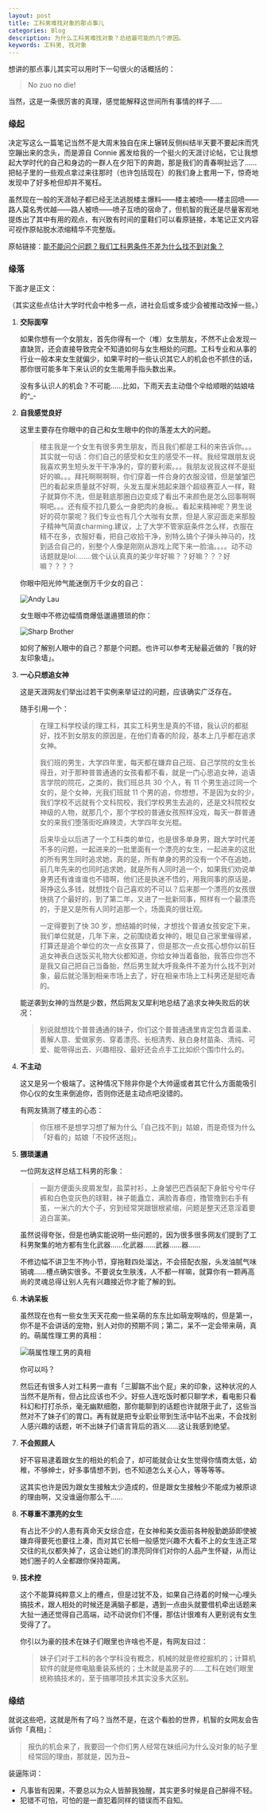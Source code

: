 ```yaml
---
layout: post
title: 工科男难找对象的那点事儿
categories: Blog
description: 为什么工科男难找对象？总结最可能的几个原因。
keywords: 工科男, 找对象
---
```


想讲的那点事儿其实可以用时下一句很火的话概括的：

> No zuo no die!

当然，这是一条很厉害的真理，感觉能解释这世间所有事情的样子……

### 缘起

决定写这么一篇笔记当然不是大周末独自在床上辗转反侧纠结半天要不要起床而凭空蹦出来的念头，而是源自 Connie 酱发给我的一个挺火的天涯讨论帖，它让我想起大学时代的自己和身边的一群人在夕阳下的奔跑，那是我们的青春啊扯远了……把帖子里的一些观点拿过来往那时（也许包括现在）的我们身上套用一下，惊奇地发现中了好多枪但却并不冤枉。

虽然现在一般的天涯帖子都已经无法逃脱楼主爆料——楼主被喷——楼主回喷——路人莫名秀优越——路人被喷——喷子互喷的宿命了，但机智的我还是尽量客观地提炼出了其中有用的观点，有兴致有时间的童鞋们可以看原链接，本笔记正文内容可视作原帖脱水浓缩精华不完整版。

原帖链接：[能不能问个问题？我们工科男条件不差为什么找不到对象？](http://m.tianya.cn/bbs/art.jsp?item=funinfo&id=6013376&vu=18452407510&fr=android)

### 缘落
下面才是正文：

（其实这些点估计大学时代会中枪多一点，进社会后或多或少会被推动改掉一些。）

1. **交际面窄**  

   如果你想有一个女朋友，首先你得有一个（堆）女生朋友，不然不止会发现一直缺货，还会直接导致完全不知道如何与女生相处的问题。工科专业和从事的行业一般本来女生就偏少，如果平时的一些认识其它人的机会也不抓住的话，那你很可能多年下来认识的女生能用手指头数出来。

   没有多认识人的机会？不可能……比如，下雨天去主动借个伞给顺眼的姑娘啥的^_-

1. **自我感觉良好**

   这里主要存在你眼中的自己和女生眼中的你的落差太大的问题。

   >楼主我是一个女生有很多男生朋友，而且我们都是工科的来告诉你。。。其实就一句话：你们自己的感受和女生的感受不一样。我经常跟朋友说我喜欢男生短头发干干净净的，穿的要利索。。。我朋友说我这样不是挺好的嘛。。。拜托啊啊啊啊，你们穿着一件合身的衣服没错，但是皱皱巴巴的看起来质量就不好啊，头发五厘米翘起来跟个超级赛亚人一样，鞋子就算你不洗，但是鞋底那圈白边变成了看出不来颜色是怎么回事啊啊啊吧。。。还有瘦不拉几要么一身肥肉的身板。。看起来精神呢？男生说好的荷尔蒙呢？我们专业也有几个大咖有女票，但是人家迎面走来那股子精神气简直charming.建议，上了大学不管家庭条件怎么样，衣服在精不在多，衣服好看，把自己收拾干净，别特么搞个子弹头神马的，找到适合自己的，别整个人像是刚刚从游戏上爬下来一脸油。。。。动不动话题就是lol........做个认认真真的美少年好嘛？？好嘛？？？好嘛？？？？

   你眼中阳光帅气能迷倒万千少女的自己：

   ![Andy Lau](/images/blog/Andy-Lau.jpg)

   女生眼中不修边幅情商爆低邋遢猥琐的你：

   ![Sharp Brother](/images/blog/Sharp-Brother.jpg)

   如何了解别人眼中的自己？那是个问题。也许可以参考无秘最近做的「我的好友印象墙」。

1. **一心只想追女神**

   这是天涯网友们举出过若干实例来举证过的问题，应该确实广泛存在。

   随手引用一个：

   > 在理工科学校读的理工科，其实工科男生是真的不错，我认识的都挺好，找不到女朋友的原因是，在他们青春的阶段，基本上几乎都在追求女神。
   >
   > 我们班的男生，大学四年里，每天都在嫌弃自己班、自己学院的女生长得丑，对于那种普普通通的女孩看都不看，就是一门心思追女神，追语言学院的院花，之类的，我们班总共 30 个人，有 11 个男生追过同一个女的，是个女神，光我们班就 11 个男的追，你想想，不是因为女的少，我们学校不远就有个文科院校，我们学校男生去追的，还是文科院校女神级的人物，就那几个，那个学校的普通女孩照样没戏，每天一群普通女的来我们堕落街吃麻辣烫，大学四年女光棍。
   > 
   > 后来毕业以后进了一个工科类的单位，也是很多单身男，跟大学时代差不多的问题，一起进来的一批里面有一个漂亮的女生，一起进来的这批的所有男生同时追求她，真的是，所有单身的男的没有一个不在追她，前几年先来的也同时追求她，就是所有人同时追一个，如果我们劝说单身男还有谁谁谁也不错啊，他们还是执迷不悟的，用我同事的原话是，哥挣这么多钱，就想找个自己喜欢的不可以？后来那一个漂亮的女孩很快挑了个最好的，到了第二年，又进了一批新同事，照样有一个最漂亮的，于是又是所有人同时追那一个，场面真的很壮观。
   >
   > 一定得要到了快 30 岁，想结婚的时候，才想找个普通女孩安定下来，我们单位就是，几年下来，之前围绕着女神的，眼见自己家里催得紧，打算还是追个单位的次一点女孩算了，但是那次一点女孩心想你以前狂追女神表白送饭买礼物大伙都知道，你给女神当着备胎，我答应你岂不是我又自己把自己当备胎，然后男生就大呼我条件不差为什么找不到对象，最后就沦落到相亲市场上去了，好在相亲市场上工科男还是挺吃香的。

   能逆袭到女神的当然是少数，然后网友又犀利地总结了追求女神失败后的状况：

   > 别说就想找个普普通通的妹子，你们这个普普通通里肯定包含着温柔、善解人意、爱做家务、穿着漂亮、长相清秀、肤白身材苗条、清纯、可爱、能带得出去、兴趣相投、最好还会点手工比如织个围巾什么的。

1. **不主动**

   这又是另一个极端了。这种情况下除非你是个大帅逼或者其它什么方面能吸引你心仪的女生来倒追你，否则你还是主动点吧没错的。

   有网友猜测了楼主的心态：

   > 你压根不是想学习想了解为什么「自己找不到」姑娘，而是奇怪为什么「好看的」姑娘「不投怀送抱」。

1. **猥琐邋遢**

   一位网友这样总结工科男的形象：

   > 一副方便面头皮屑发型，盐菜衬衫，上身皱巴巴西装配下身脏兮兮牛仔裤和白色变灰色的球鞋，袜子能矗立，满脸青春痘，撸管撸到右手有茧，一米六的大个子，穷到经常哭跟银根紧缩，问题是整天还意淫着要追白富美。

   虽然说得夸张，但是也确实能说明一些问题的，因为很多很多网友们提到了工科男聚集的地方都有生化武器……化武器……武器……器……

   不修边幅不讲卫生不拘小节，穿拖鞋四处溜达，不会搭配衣服，头发油腻气味销魂……槽点确实很多。不要说女生肤浅，人不都一样嘛，就算你有一颗再高尚的灵魂总得让别人先有兴趣接近你才能了解的到。

1. **木讷呆板**

   虽然现在也有一些女生天天花痴一些呆萌的东东比如萌宠啊啥的，但是第一，你不是不会讲话的宠物，别人对你的预期不同；第二，呆不一定会带来萌，真的。萌属性理工男的真相：

   ![萌属性理工男的真相](/images/blog/Diamond.jpg)

   你可以吗？

   然后还有很多人对工科男一直有「三脚踹不出个屁」来的印象，这种状况的人当然不是所有，但占比应该也不少。好些人连吃饭时都只聊学术，看电影只看科幻和打打杀杀，毫无幽默细胞，那你能聊到的话题也许就限于此了，这些当然对不了妹子们的胃口。再有就是把专业职业带到生活中钻不出来，不会找别人感兴趣的话题，听不出妹子们语言背后的涵义……这让我感到绝望。

1. **不会照顾人**

   好不容易逮着跟女生的相处的机会了，却可能就会让女生觉得你情商太低，幼稚，不够绅士，好多事情想不到，也不知道怎么关心人，等等等等。

   这其实也许是因为跟女生接触太少造成的，但是跟女生接触少不能成为被原谅的理由啊，又没谁逼你那么干……

1. **不尊重不漂亮的女生**

   有占比不少的人患有真命天女综合症，在女神和美女面前各种殷勤跪舔即使被嫌弃得要死也要往上凑，而对其它长相一般感觉兴趣不大看不上的女生连正常交往的礼仪都失掉了，这会让她们的漂亮同伴们对你的人品产生怀疑，从而让她们圈子的人全都跟你保持距离。

1. **技术控**

   这个不能算纯粹意义上的槽点，但是过犹不及，如果自己待着的时候一心埋头搞技术，跟人相处的时候还是满脑子都是，遇到一点由头就要借机牵出话题来大扯一通还觉得自己高端，动不动说你们不懂，那估计很难有人更别说有女生受得了了。

   你引以为豪的技术在妹子们眼里也许啥也不是，有网友曰过：

   > 妹子们对于工科的各个学科没有概念，机械的就是修挖掘机的；计算机软件的就是修电脑重装系统的；土木就是盖房子的……工科在她们眼里统称搞技术的，至于搞哪项技术其实没多大区别。

### 缘结

就说这些吧，这就是所有了吗？当然不是，在这个看脸的世界，机智的女网友会告诉你「真相」：

> 报仇的机会来了，我要回一个你们男人经常在妹纸问为什么没对象的帖子里经常回的理由，那就是，因为丑~

装逼陈词：

* 凡事皆有因果，不要总以为众人皆醉我独醒，其实更多时候是自己醉得不轻。
* 犯错不可怕，可怕的是一直犯着同样的错误而不自知。
